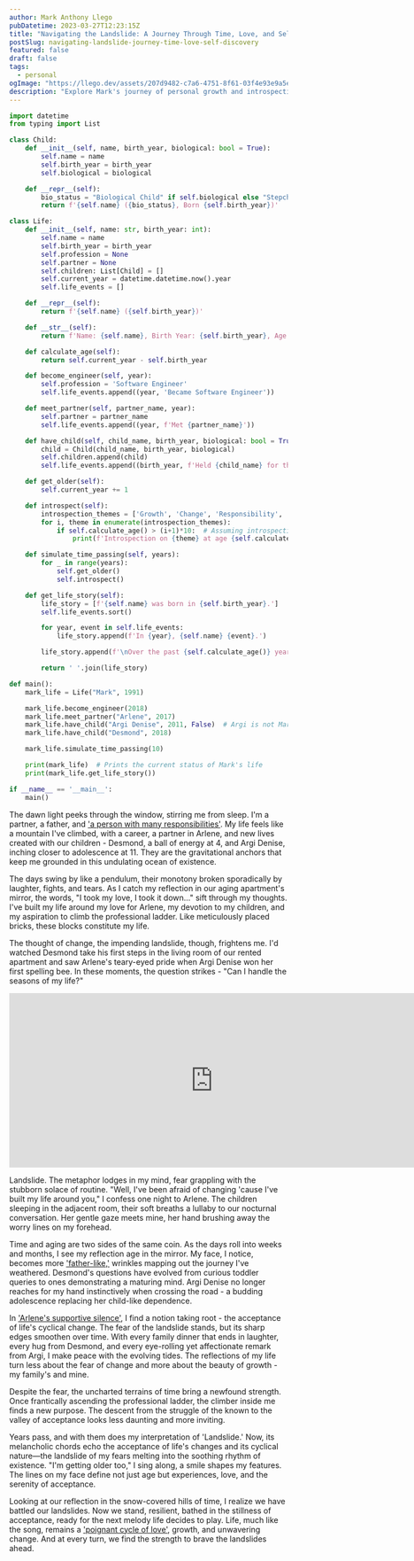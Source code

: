 ```yaml
---
author: Mark Anthony Llego
pubDatetime: 2023-03-27T12:23:15Z
title: "Navigating the Landslide: A Journey Through Time, Love, and Self-Discovery"
postSlug: navigating-landslide-journey-time-love-self-discovery
featured: false
draft: false
tags:
  - personal
ogImage: "https://llego.dev/assets/207d9482-c7a6-4751-8f61-03f4e93e9a5e.jpg"
description: "Explore Mark's journey of personal growth and introspection, as he endeavors to navigate through life's cyclical nature of change, love, and aging, drawing echoes from Fleetwood Mac's profound themes encapsulated in 'Landslide'."
---
```


```python
import datetime
from typing import List

class Child:
    def __init__(self, name, birth_year, biological: bool = True):
        self.name = name
        self.birth_year = birth_year
        self.biological = biological

    def __repr__(self):
        bio_status = "Biological Child" if self.biological else "Stepchild"
        return f'{self.name} ({bio_status}, Born {self.birth_year})'

class Life:
    def __init__(self, name: str, birth_year: int):
        self.name = name
        self.birth_year = birth_year
        self.profession = None
        self.partner = None
        self.children: List[Child] = []
        self.current_year = datetime.datetime.now().year
        self.life_events = []

    def __repr__(self):
        return f'{self.name} ({self.birth_year})'

    def __str__(self):
        return f'Name: {self.name}, Birth Year: {self.birth_year}, Age: {self.current_year - self.birth_year}, Profession: {self.profession}, Partner: {self.partner}, Children: {self.children}'

    def calculate_age(self):
        return self.current_year - self.birth_year

    def become_engineer(self, year):
        self.profession = 'Software Engineer'
        self.life_events.append((year, 'Became Software Engineer'))

    def meet_partner(self, partner_name, year):
        self.partner = partner_name
        self.life_events.append((year, f'Met {partner_name}'))

    def have_child(self, child_name, birth_year, biological: bool = True):
        child = Child(child_name, birth_year, biological)
        self.children.append(child)
        self.life_events.append((birth_year, f'Held {child_name} for the first time'))

    def get_older(self):
        self.current_year += 1

    def introspect(self):
        introspection_themes = ['Growth', 'Change', 'Responsibility', 'Aging']
        for i, theme in enumerate(introspection_themes):
            if self.calculate_age() > (i+1)*10:  # Assuming introspection cycles every 10 years
                print(f'Introspection on {theme} at age {self.calculate_age()}')

    def simulate_time_passing(self, years):
        for _ in range(years):
            self.get_older()
            self.introspect()

    def get_life_story(self):
        life_story = [f'{self.name} was born in {self.birth_year}.']
        self.life_events.sort()

        for year, event in self.life_events:
            life_story.append(f'In {year}, {self.name} {event}.')

        life_story.append(f'\nOver the past {self.calculate_age()} years, {self.name} has introspected on the themes of growth, change, responsibility, and aging. They have learned to embrace the inevitable changes in life and to find joy in the simple things.')

        return ' '.join(life_story)

def main():
    mark_life = Life("Mark", 1991)

    mark_life.become_engineer(2018)
    mark_life.meet_partner("Arlene", 2017)
    mark_life.have_child("Argi Denise", 2011, False)  # Argi is not Mark's biological child
    mark_life.have_child("Desmond", 2018)

    mark_life.simulate_time_passing(10)

    print(mark_life)  # Prints the current status of Mark's life
    print(mark_life.get_life_story())

if __name__ == '__main__':
    main()
```

The dawn light peeks through the window, stirring me from sleep. I'm a partner, a father, and ['a person with many responsibilities'](https://llego.dev/posts/booleans-breadcrumbs-tracing-challenges-life-code/). My life feels like a mountain I've climbed, with a career, a partner in Arlene, and new lives created with our children - Desmond, a ball of energy at 4, and Argi Denise, inching closer to adolescence at 11. They are the gravitational anchors that keep me grounded in this undulating ocean of existence.

The days swing by like a pendulum, their monotony broken sporadically by laughter, fights, and tears. As I catch my reflection in our aging apartment's mirror, the words, "I took my love, I took it down..." sift through my thoughts. I've built my life around my love for Arlene, my devotion to my children, and my aspiration to climb the professional ladder. Like meticulously placed bricks, these blocks constitute my life.

The thought of change, the impending landslide, though, frightens me. I'd watched Desmond take his first steps in the living room of our rented apartment and saw Arlene's teary-eyed pride when Argi Denise won her first spelling bee. In these moments, the question strikes - "Can I handle the seasons of my life?"

<div class="video-container">
    <iframe width="736" height="315" src="https://www.youtube.com/embed/WM7-PYtXtJM?si=iSBmkEMlC-tz5Rgq" title="YouTube video player" frameborder="0" allow="accelerometer; autoplay; clipboard-write; encrypted-media; gyroscope; picture-in-picture; web-share" allowfullscreen></iframe>
</div>

Landslide. The metaphor lodges in my mind, fear grappling with the stubborn solace of routine. "Well, I've been afraid of changing 'cause I've built my life around you," I confess one night to Arlene. The children sleeping in the adjacent room, their soft breaths a lullaby to our nocturnal conversation. Her gentle gaze meets mine, her hand brushing away the worry lines on my forehead.

Time and aging are two sides of the same coin. As the days roll into weeks and months, I see my reflection age in the mirror. My face, I notice, becomes more ['father-like,'](https://llego.dev/posts/embracing-dark-fathers-ode-love-acceptance/) wrinkles mapping out the journey I've weathered. Desmond's questions have evolved from curious toddler queries to ones demonstrating a maturing mind. Argi Denise no longer reaches for my hand instinctively when crossing the road - a budding adolescence replacing her child-like dependence.

In ['Arlene's supportive silence'](https://llego.dev/posts/heartfelt-letter-partner-celebrating-love-life-six-years/), I find a notion taking root - the acceptance of life's cyclical change. The fear of the landslide stands, but its sharp edges smoothen over time. With every family dinner that ends in laughter, every hug from Desmond, and every eye-rolling yet affectionate remark from Argi, I make peace with the evolving tides. The reflections of my life turn less about the fear of change and more about the beauty of growth - my family's and mine.

Despite the fear, the uncharted terrains of time bring a newfound strength. Once frantically ascending the professional ladder, the climber inside me finds a new purpose. The descent from the struggle of the known to the valley of acceptance looks less daunting and more inviting.

Years pass, and with them does my interpretation of 'Landslide.' Now, its melancholic chords echo the acceptance of life's changes and its cyclical nature—the landslide of my fears melting into the soothing rhythm of existence. "I'm getting older too," I sing along, a smile shapes my features. The lines on my face define not just age but experiences, love, and the serenity of acceptance.

Looking at our reflection in the snow-covered hills of time, I realize we have battled our landslides. Now we stand, resilient, bathed in the stillness of acceptance, ready for the next melody life decides to play. Life, much like the song, remains a ['poignant cycle of love'](https://llego.dev/posts/journey-love-through-code-decrypting-emotions-javascript/), growth, and unwavering change. And at every turn, we find the strength to brave the landslides ahead.
